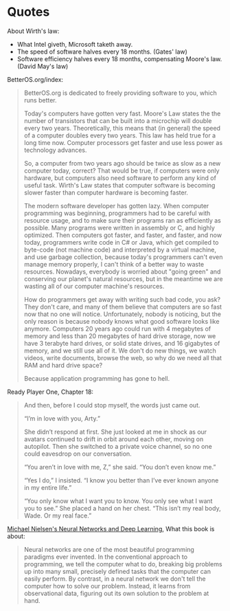 # Quotes

About Wirth's law:
- What Intel giveth, Microsoft taketh away.
- The speed of software halves every 18 months. (Gates' law)
- Software efficiency halves every 18 months, compensating Moore's law. (David May's law)

BetterOS.org/index:

> BetterOS.org is dedicated to freely providing software to you, which runs better.
> 
> Today's computers have gotten very fast. Moore's Law states the the number of transistors that can be built into a microchip will double every two years. Theoretically, this means that (in general) the speed of a computer doubles every two years. This law has held true for a long time now. Computer processors get faster and use less power as technology advances.
>
> So, a computer from two years ago should be twice as slow as a new computer today, correct? That would be true, if computers were only hardware, but computers also need software to perform any kind of useful task. Wirth's Law states that computer software is becoming slower faster than computer hardware is becoming faster.
>
> The modern software developer has gotten lazy. When computer programming was beginning, programmers had to be careful with resource usage, and to make sure their programs ran as efficiently as possible. Many programs were written in assembly or C, and highly optimized. Then computers got faster, and faster, and faster, and now today, programmers write code in C# or Java, which get compiled to byte-code (not machine code) and interpreted by a virtual machine, and use garbage collection, because today's programmers can't even manage memory properly, I can't think of a better way to waste resources. Nowadays, everybody is worried about "going green" and conserving our planet's natural resources, but in the meantime we are wasting all of our computer machine's resources.
>
> How do programmers get away with writing such bad code, you ask? They don't care, and many of them believe that computers are so fast now that no one will notice. Unfortunately, nobody is noticing, but the only reason is because nobody knows what good software looks like anymore. Computers 20 years ago could run with 4 megabytes of memory and less than 20 megabytes of hard drive storage, now we have 3 terabyte hard drives, or solid state drives, and 16 gigabytes of memory, and we still use all of it. We don't do new things, we watch videos, write documents, browse the web, so why do we need all that RAM and hard drive space?
>
> Because application programming has gone to hell.

Ready Player One, Chapter 18:

> And then, before I could stop myself, the words just came out.
> 
> “I’m in love with you, Arty.”
> 
> She didn’t respond at first. She just looked at me in shock as our avatars continued to drift in orbit around each other, moving on autopilot. Then she switched to a private voice channel, so no one could eavesdrop on our conversation.
> 
> “You aren’t in love with me, Z,” she said. “You don’t even know me.”
> 
> “Yes I do,” I insisted. “I know you better than I’ve ever known anyone in my entire life.”
> 
> “You only know what I want you to know. You only see what I want you to see.” She placed a hand on her chest. “This isn’t my real body, Wade. Or my real face.”

[Michael Nielsen's Neural Networks and Deep Learning](nndl), What this book is about:

> Neural networks are one of the most beautiful programming paradigms ever invented. In the conventional approach to programming, we tell the computer what to do, breaking big problems up into many small, precisely defined tasks that the computer can easily perform. By contrast, in a neural network we don't tell the computer how to solve our problem. Instead, it learns from observational data, figuring out its own solution to the problem at hand.

[nndl]: neuralnetworksanddeeplearning.com
